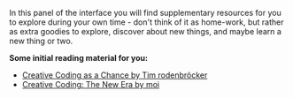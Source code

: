 In this panel of the interface you will find supplementary resources for you to explore during your own time - don't think of it as home-work, but rather as extra goodies to explore, discover about new things, and maybe learn a new thing or two.

**Some initial reading material for you:**

- [Creative Coding as a Chance by Tim rodenbröcker](https://timrodenbroeker.de/creative-coding-as-a-chance/)
- [Creative Coding: The New Era by moi](https://www.gorillasun.de/blog/creative-coding-the-new-era/)
